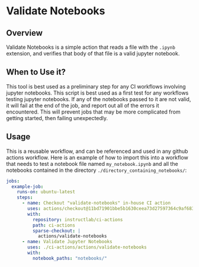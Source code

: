 # Validate Notebooks

## Overview

Validate Notebooks is a simple action that reads a file with the `.ipynb` extension, and verifies that body of that file is a valid jupyter notebook.

## When to Use it?

This tool is best used as a preliminary step for any CI workflows involving jupyter notebooks. This script is best used as a first test for any workflows testing
jupyter notebooks. If any of the notebooks passed to it are not valid, it will fail at the end of the job, and report out all of the errors it encountered. This will prevent jobs that may be more complicated from getting started, then failing unexpectedly.

## Usage

This is a reusable workflow, and can be referenced and used in any github actions workflow. Here is an example of how to import this into a workflow that needs to test a notebook file named `my_notebook.ipynb` and all the notebooks contained in the directory `./directory_containing_notebooks/`:

```yaml
jobs:
  example-job:
    runs-on: ubuntu-latest
    steps:
      - name: Checkout "validate-notebooks" in-house CI action
        uses: actions/checkout@11bd71901bbe5b1630ceea73d27597364c9af683 # v4.2.2
        with:
          repository: instructlab/ci-actions
          path: ci-actions
          sparse-checkout: |
            actions/validate-notebooks
      - name: Validate Jupyter Notebooks
        uses: ./ci-actions/actions/validate-notebooks
        with:
          notebook_paths: "notebooks/"
```
